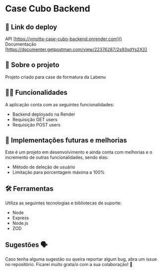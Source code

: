 # Case Cubo Backend

## 📲 Link do deploy

API [https://vmotta-case-cubo-backend.onrender.com]() 
<br>
Documentação [https://documenter.getpostman.com/view/22376287/2s93sdYs2X]() 

## 📑 Sobre o projeto

Projeto criado para case de formatura da Labenu

## ✍🏻 Funcionalidades

A aplicação conta com as seguintes funcionalidades:

- Backend deployado na Render
- Requisição GET users
- Requisição POST users

## 📆 Implementações futuras e melhorias

Este é um projeto em desenvolvimento e ainda conta com melhorias e o incremento de outras funcionalidades, sendo elas:

- Método de deleção de usuário
- Limitação para porcentagem máxima a 100%

## 🛠 Ferramentas

Utiliza as seguintes tecnologias e bibliotecas de suporte:

- Node
- Express
- Node.js
- ZOD


## Sugestões 🗣

Caso tenha alguma sugestão ou queira reportar algum bug, abra um issue no repositório. Ficarei muito grata/o com a sua colaboração! 🤝

